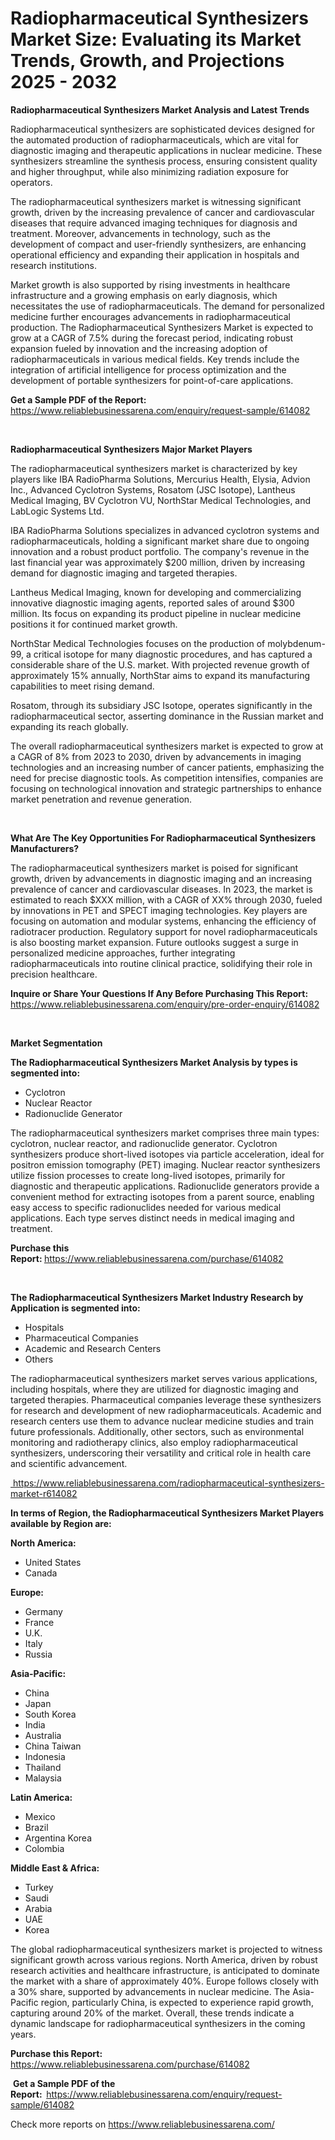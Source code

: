 <p><h1>Radiopharmaceutical Synthesizers Market Size: Evaluating its Market Trends, Growth, and Projections 2025 - 2032</h1></p><p><strong>Radiopharmaceutical Synthesizers Market Analysis and Latest Trends</strong></p>
<p><p>Radiopharmaceutical synthesizers are sophisticated devices designed for the automated production of radiopharmaceuticals, which are vital for diagnostic imaging and therapeutic applications in nuclear medicine. These synthesizers streamline the synthesis process, ensuring consistent quality and higher throughput, while also minimizing radiation exposure for operators.</p><p>The radiopharmaceutical synthesizers market is witnessing significant growth, driven by the increasing prevalence of cancer and cardiovascular diseases that require advanced imaging techniques for diagnosis and treatment. Moreover, advancements in technology, such as the development of compact and user-friendly synthesizers, are enhancing operational efficiency and expanding their application in hospitals and research institutions.</p><p>Market growth is also supported by rising investments in healthcare infrastructure and a growing emphasis on early diagnosis, which necessitates the use of radiopharmaceuticals. The demand for personalized medicine further encourages advancements in radiopharmaceutical production. The Radiopharmaceutical Synthesizers Market is expected to grow at a CAGR of 7.5% during the forecast period, indicating robust expansion fueled by innovation and the increasing adoption of radiopharmaceuticals in various medical fields. Key trends include the integration of artificial intelligence for process optimization and the development of portable synthesizers for point-of-care applications.</p></p>
<p><strong>Get a Sample PDF of the Report:&nbsp;</strong> <a href="https://www.reliablebusinessarena.com/enquiry/request-sample/614082?utm_campaign=2189&utm_medium=2&utm_source=Github&utm_content=ia&utm_term=24032025&utm_id=radiopharmaceutical-synthesizers">https://www.reliablebusinessarena.com/enquiry/request-sample/614082</a></p>
<p>&nbsp;</p>
<p><strong>Radiopharmaceutical Synthesizers Major Market Players</strong></p>
<p><p>The radiopharmaceutical synthesizers market is characterized by key players like IBA RadioPharma Solutions, Mercurius Health, Elysia, Advion Inc., Advanced Cyclotron Systems, Rosatom (JSC Isotope), Lantheus Medical Imaging, BV Cyclotron VU, NorthStar Medical Technologies, and LabLogic Systems Ltd. </p><p>IBA RadioPharma Solutions specializes in advanced cyclotron systems and radiopharmaceuticals, holding a significant market share due to ongoing innovation and a robust product portfolio. The company's revenue in the last financial year was approximately $200 million, driven by increasing demand for diagnostic imaging and targeted therapies.</p><p>Lantheus Medical Imaging, known for developing and commercializing innovative diagnostic imaging agents, reported sales of around $300 million. Its focus on expanding its product pipeline in nuclear medicine positions it for continued market growth. </p><p>NorthStar Medical Technologies focuses on the production of molybdenum-99, a critical isotope for many diagnostic procedures, and has captured a considerable share of the U.S. market. With projected revenue growth of approximately 15% annually, NorthStar aims to expand its manufacturing capabilities to meet rising demand.</p><p>Rosatom, through its subsidiary JSC Isotope, operates significantly in the radiopharmaceutical sector, asserting dominance in the Russian market and expanding its reach globally. </p><p>The overall radiopharmaceutical synthesizers market is expected to grow at a CAGR of 8% from 2023 to 2030, driven by advancements in imaging technologies and an increasing number of cancer patients, emphasizing the need for precise diagnostic tools. As competition intensifies, companies are focusing on technological innovation and strategic partnerships to enhance market penetration and revenue generation.</p></p>
<p>&nbsp;</p>
<p><strong>What Are The Key Opportunities For Radiopharmaceutical Synthesizers Manufacturers?</strong></p>
<p><p>The radiopharmaceutical synthesizers market is poised for significant growth, driven by advancements in diagnostic imaging and an increasing prevalence of cancer and cardiovascular diseases. In 2023, the market is estimated to reach $XXX million, with a CAGR of XX% through 2030, fueled by innovations in PET and SPECT imaging technologies. Key players are focusing on automation and modular systems, enhancing the efficiency of radiotracer production. Regulatory support for novel radiopharmaceuticals is also boosting market expansion. Future outlooks suggest a surge in personalized medicine approaches, further integrating radiopharmaceuticals into routine clinical practice, solidifying their role in precision healthcare.</p></p>
<p><strong>Inquire or Share Your Questions If Any Before Purchasing This Report:</strong> <a href="https://www.reliablebusinessarena.com/enquiry/pre-order-enquiry/614082?utm_campaign=2189&utm_medium=2&utm_source=Github&utm_content=ia&utm_term=24032025&utm_id=radiopharmaceutical-synthesizers">https://www.reliablebusinessarena.com/enquiry/pre-order-enquiry/614082</a></p>
<p>&nbsp;</p>
<p><strong>Market Segmentation</strong></p>
<p><strong>The Radiopharmaceutical Synthesizers Market Analysis by types is segmented into:</strong></p>
<p><ul><li>Cyclotron</li><li>Nuclear Reactor</li><li>Radionuclide Generator</li></ul></p>
<p><p>The radiopharmaceutical synthesizers market comprises three main types: cyclotron, nuclear reactor, and radionuclide generator. Cyclotron synthesizers produce short-lived isotopes via particle acceleration, ideal for positron emission tomography (PET) imaging. Nuclear reactor synthesizers utilize fission processes to create long-lived isotopes, primarily for diagnostic and therapeutic applications. Radionuclide generators provide a convenient method for extracting isotopes from a parent source, enabling easy access to specific radionuclides needed for various medical applications. Each type serves distinct needs in medical imaging and treatment.</p></p>
<p><strong>Purchase this Report:&nbsp;</strong><a href="https://www.reliablebusinessarena.com/purchase/614082?utm_campaign=2189&utm_medium=2&utm_source=Github&utm_content=ia&utm_term=24032025&utm_id=radiopharmaceutical-synthesizers">https://www.reliablebusinessarena.com/purchase/614082</a></p>
<p>&nbsp;</p>
<p><strong>The Radiopharmaceutical Synthesizers Market Industry Research by Application is segmented into:</strong></p>
<p><ul><li>Hospitals</li><li>Pharmaceutical Companies</li><li>Academic and Research Centers</li><li>Others</li></ul></p>
<p><p>The radiopharmaceutical synthesizers market serves various applications, including hospitals, where they are utilized for diagnostic imaging and targeted therapies. Pharmaceutical companies leverage these synthesizers for research and development of new radiopharmaceuticals. Academic and research centers use them to advance nuclear medicine studies and train future professionals. Additionally, other sectors, such as environmental monitoring and radiotherapy clinics, also employ radiopharmaceutical synthesizers, underscoring their versatility and critical role in health care and scientific advancement.</p></p>
<p><a href="https://www.reliablebusinessarena.com/radiopharmaceutical-synthesizers-market-r614082?utm_campaign=2189&utm_medium=2&utm_source=Github&utm_content=ia&utm_term=24032025&utm_id=radiopharmaceutical-synthesizers">&nbsp;https://www.reliablebusinessarena.com/radiopharmaceutical-synthesizers-market-r614082</a></p>
<p><strong>In terms of Region, the Radiopharmaceutical Synthesizers Market Players available by Region are:</strong></p>
<p>
    <p> <strong> North America: </strong>
        <ul>
            <li>United States</li>
            <li>Canada</li>
        </ul>
        </p> 
    <p> <strong> Europe: </strong>
        <ul>
            <li>Germany</li>
            <li>France</li>
            <li>U.K.</li>
            <li>Italy</li>
            <li>Russia</li>
        </ul>
        </p> 
    <p> <strong> Asia-Pacific: </strong>
        <ul>
            <li>China</li>
            <li>Japan</li>
            <li>South Korea</li>
            <li>India</li>
            <li>Australia</li>
            <li>China Taiwan</li>
            <li>Indonesia</li>
            <li>Thailand</li>
            <li>Malaysia</li>
        </ul>
        </p> 
    <p> <strong> Latin America: </strong>
        <ul>
            <li>Mexico</li>
            <li>Brazil</li>
            <li>Argentina Korea</li>
            <li>Colombia</li>
        </ul>
        </p> 
    <p> <strong> Middle East & Africa: </strong>
        <ul>
            <li>Turkey</li>
            <li>Saudi</li>
            <li>Arabia</li>
            <li>UAE</li>
            <li>Korea</li>
        </ul>
    </p>
    </p>
<p><p>The global radiopharmaceutical synthesizers market is projected to witness significant growth across various regions. North America, driven by robust research activities and healthcare infrastructure, is anticipated to dominate the market with a share of approximately 40%. Europe follows closely with a 30% share, supported by advancements in nuclear medicine. The Asia-Pacific region, particularly China, is expected to experience rapid growth, capturing around 20% of the market. Overall, these trends indicate a dynamic landscape for radiopharmaceutical synthesizers in the coming years.</p></p>
<p><strong>Purchase this Report: </strong><a href="https://www.reliablebusinessarena.com/purchase/614082?utm_campaign=2189&utm_medium=2&utm_source=Github&utm_content=ia&utm_term=24032025&utm_id=radiopharmaceutical-synthesizers">https://www.reliablebusinessarena.com/purchase/614082</a></p>
<p>&nbsp;<strong>Get a Sample PDF of the Report:&nbsp;&nbsp;</strong><a href="https://www.reliablebusinessarena.com/enquiry/request-sample/614082?utm_campaign=2189&utm_medium=2&utm_source=Github&utm_content=ia&utm_term=24032025&utm_id=radiopharmaceutical-synthesizers">https://www.reliablebusinessarena.com/enquiry/request-sample/614082</a></p>
<p><strong></strong></p>
<p>Check more reports on <a href="https://www.reliablebusinessarena.com/?utm_campaign=2189&utm_medium=2&utm_source=Github&utm_content=ia&utm_term=24032025&utm_id=radiopharmaceutical-synthesizers">https://www.reliablebusinessarena.com/</a></p>
